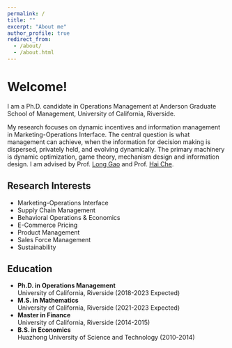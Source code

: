 ```yaml
---
permalink: /
title: ""
excerpt: "About me"
author_profile: true
redirect_from: 
  - /about/
  - /about.html
---
```


# Welcome!

I am a Ph.D. candidate in Operations Management at Anderson Graduate School of Management, University of California, Riverside.

My research focuses on dynamic incentives and information management in Marketing-Operations Interface. The central question is what management can achieve, when the information for decision making is dispersed, privately held, and evolving dynamically. The primary machinery is dynamic optimization, game theory, mechanism design and information design. I am advised by Prof. [Long Gao](https://profiles.ucr.edu/app/home/profile/longg) and Prof. [Hai Che](https://sites.google.com/view/haiche/home).

## Research Interests
   
* Marketing-Operations Interface
* Supply Chain Management
* Behavioral Operations & Economics
* E-Commerce Pricing
* Product Management
* Sales Force Management
* Sustainability

## Education

* **Ph.D. in Operations Management**   
University of California, Riverside (2018-2023 Expected)
* **M.S. in Mathematics**    
University of California, Riverside (2021-2023 Expected)
* **Master in Finance**    
University of California, Riverside (2014-2015)
* **B.S. in Economics**    
Huazhong University of Science and Technology (2010-2014)

